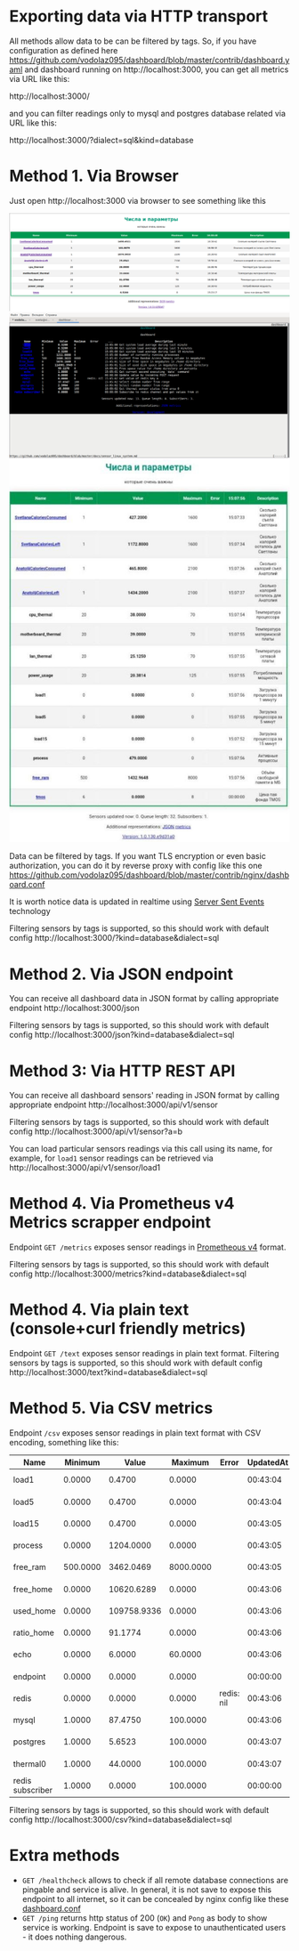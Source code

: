 Exporting data via HTTP transport
===================================

All methods allow data to be can be filtered by tags. So, if you have configuration as defined here
https://github.com/vodolaz095/dashboard/blob/master/contrib/dashboard.yaml
and dashboard running on http://localhost:3000, you can get all metrics via URL like this:

http://localhost:3000/ 

and you can filter readings only to mysql and postgres database related via URL like this:

http://localhost:3000/?dialect=sql&kind=database


Method 1. Via Browser
===================================

Just open http://localhost:3000 via browser to see something like this

![dashboard_example.png](..%2Fcontrib%2Fdashboard_example.png)
![elinks.png](..%2Fcontrib%2Felinks.png)
![mobile.jpg](..%2Fcontrib%2Fmobile.jpg)

Data can be filtered by tags.
If you want TLS encryption or even basic authorization, you can do it by reverse proxy with config like this one
https://github.com/vodolaz095/dashboard/blob/master/contrib/nginx/dashboard.conf

It is worth notice data is updated in realtime using [Server Sent Events](https://developer.mozilla.org/en-US/docs/Web/API/Server-sent_events)
technology

Filtering sensors by tags is supported, so this should work with default config
http://localhost:3000/?kind=database&dialect=sql


Method 2. Via JSON endpoint
===================================
You can receive all dashboard data in JSON format by calling appropriate endpoint
http://localhost:3000/json

Filtering sensors by tags is supported, so this should work with default config
http://localhost:3000/json?kind=database&dialect=sql

Method 3: Via HTTP REST API
=====================================
You can receive all dashboard sensors' reading in JSON format by calling appropriate endpoint
http://localhost:3000/api/v1/sensor

Filtering sensors by tags is supported, so this should work with default config
http://localhost:3000/api/v1/sensor?a=b

You can load particular sensors readings via this call using its name, for example, for `load1` sensor 
readings can be retrieved via http://localhost:3000/api/v1/sensor/load1


Method 4. Via Prometheus v4 Metrics scrapper endpoint
===================================
Endpoint `GET /metrics` exposes sensor readings in
[Prometheous v4](https://prometheus.io/docs/instrumenting/exposition_formats/#text-format-example)
format.

Filtering sensors by tags is supported, so this should work with default config
http://localhost:3000/metrics?kind=database&dialect=sql

Method 4. Via plain text (console+curl friendly metrics)
===================================
Endpoint `GET /text` exposes sensor readings in plain text format.
Filtering sensors by tags is supported, so this should work with default config
http://localhost:3000/text?kind=database&dialect=sql

Method 5. Via CSV metrics
===================================
Endpoint `/csv` exposes sensor readings in plain text format with CSV encoding, something like this:

| Name             | Minimum  | Value       | Maximum   | Error      | UpdatedAt | Description                                                                                                                             |
|------------------|----------|-------------|-----------|------------|-----------|-----------------------------------------------------------------------------------------------------------------------------------------|
| load1            | 0.0000   | 0.4700      | 0.0000    |            | 00:43:04  | Get system load average during last minute https://github.com/vodolaz095/dashboard/blob/master/docs/sensor_linux_system.md              |
| load5            | 0.0000   | 0.4700      | 0.0000    |            | 00:43:04  | Get system load average during last 5 minutes https://github.com/vodolaz095/dashboard/blob/master/docs/sensor_linux_system.md           |
| load15           | 0.0000   | 0.4700      | 0.0000    |            | 00:43:05  | Get system load average during last 15 minutes https://github.com/vodolaz095/dashboard/blob/master/docs/sensor_linux_system.md          |
| process          | 0.0000   | 1204.0000   | 0.0000    |            | 00:43:05  | Number of currently running processes https://github.com/vodolaz095/dashboard/blob/master/docs/sensor_linux_system.md                   |
| free_ram         | 500.0000 | 3462.0469   | 8000.0000 |            | 00:43:05  | Current free Random Access Memory volume in megabytes https://github.com/vodolaz095/dashboard/blob/master/docs/sensor_linux_system.md   |
| free_home        | 0.0000   | 10620.6289  | 0.0000    |            | 00:43:06  | Size of free space in megabytes in /home directory https://github.com/vodolaz095/dashboard/blob/master/docs/sensor_linux_system.md      |
| used_home        | 0.0000   | 109758.9336 | 0.0000    |            | 00:43:06  | Size of used disk space in megabytes in /home directory https://github.com/vodolaz095/dashboard/blob/master/docs/sensor_linux_system.md |
| ratio_home       | 0.0000   | 91.1774     | 0.0000    |            | 00:43:06  | Free space ratio for /home directory in percents https://github.com/vodolaz095/dashboard/blob/master/docs/sensor_linux_system.md        |
| echo             | 0.0000   | 6.0000      | 60.0000   |            | 00:43:06  | Get current second executing `date` command https://github.com/vodolaz095/dashboard/blob/master/docs/sensor_shell.md                    |
| endpoint         | 0.0000   | 0.0000      | 0.0000    |            | 00:00:00  | Update value by incoming POST request https://github.com/vodolaz095/dashboard/blob/master/docs/sensor_endpoint.md                       |
| redis            | 0.0000   | 0.0000      | 0.0000    | redis: nil | 00:43:06  | Get value of redis key a https://github.com/vodolaz095/dashboard/blob/master/docs/sensor_redis.md                                       |
| mysql            | 1.0000   | 87.4750     | 100.0000  |            | 00:43:06  | Select random number from range https://github.com/vodolaz095/dashboard/blob/master/docs/sensor_sql.md                                  |
| postgres         | 1.0000   | 5.6523      | 100.0000  |            | 00:43:07  | Select random number from range https://github.com/vodolaz095/dashboard/blob/master/docs/sensor_sql.md                                  |
| thermal0         | 1.0000   | 44.0000     | 100.0000  |            | 00:43:07  | Get thermal sensor status from area 0 https://github.com/vodolaz095/dashboard/blob/master/docs/sensor_file.md                           |
| redis subscriber | 1.0000   | 0.0000      | 100.0000  |            | 00:00:00  | Subscribe to redis channel and get values from it https://github.com/vodolaz095/dashboard/blob/master/docs/sensor_redis.md              |


Filtering sensors by tags is supported, so this should work with default config
http://localhost:3000/csv?kind=database&dialect=sql

Extra methods
=========================

- `GET /healthcheck` allows to check if all remote database connections are pingable and service is alive. In general, 
  it is not save to expose this endpoint to all internet, so it can be concealed by nginx config like these 
  [dashboard.conf](..%2Fcontrib%2Fnginx%2Fdashboard.conf)
- `GET /ping` returns http status of 200 (`OK`) and `Pong` as body to show service is working. Endpoint is save to expose 
  to unauthenticated users - it does nothing dangerous. 
